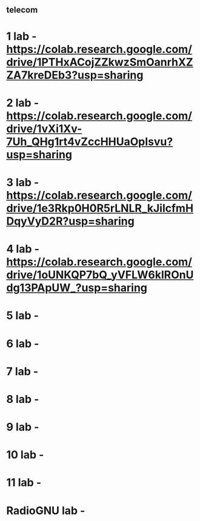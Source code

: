 ## telecom

# 1 lab - https://colab.research.google.com/drive/1PTHxACojZZkwzSmOanrhXZZA7kreDEb3?usp=sharing
# 2 lab - https://colab.research.google.com/drive/1vXi1Xv-7Uh_QHg1rt4vZccHHUaOpIsvu?usp=sharing
# 3 lab - https://colab.research.google.com/drive/1e3Rkp0H0R5rLNLR_kJilcfmHDqyVyD2R?usp=sharing
# 4 lab - https://colab.research.google.com/drive/1oUNKQP7bQ_yVFLW6klROnUdg13PApUW_?usp=sharing
# 5 lab -
# 6 lab -
# 7 lab -
# 8 lab -
# 9 lab -
# 10 lab -
# 11 lab -
# RadioGNU lab -
